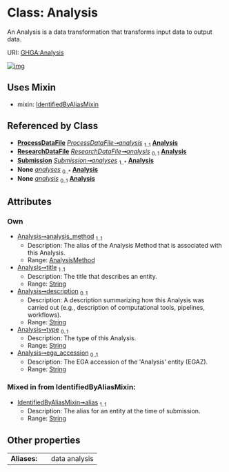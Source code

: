 
# Class: Analysis


An Analysis is a data transformation that transforms input data to output data.

URI: [GHGA:Analysis](https://w3id.org/GHGA/Analysis)


[![img](https://yuml.me/diagram/nofunky;dir:TB/class/[Submission],[ResearchDataFile],[ProcessDataFile],[IdentifiedByAliasMixin],[AnalysisMethod],[AnalysisMethod]<analysis_method%201..1-%20[Analysis&#124;title:string;description:string%20%3F;type:string%20%3F;ega_accession:string%20%3F;alias:string],[ProcessDataFile]-%20analysis%201..1>[Analysis],[ResearchDataFile]-%20analysis%200..1>[Analysis],[Submission]++-%20analyses%201..*>[Analysis],[Submission]-%20analyses(i)%200..*>[Analysis],[ResearchDataFile]-%20analysis(i)%200..1>[Analysis],[ProcessDataFile]-%20analysis(i)%200..1>[Analysis],[Analysis]uses%20-.->[IdentifiedByAliasMixin])](https://yuml.me/diagram/nofunky;dir:TB/class/[Submission],[ResearchDataFile],[ProcessDataFile],[IdentifiedByAliasMixin],[AnalysisMethod],[AnalysisMethod]<analysis_method%201..1-%20[Analysis&#124;title:string;description:string%20%3F;type:string%20%3F;ega_accession:string%20%3F;alias:string],[ProcessDataFile]-%20analysis%201..1>[Analysis],[ResearchDataFile]-%20analysis%200..1>[Analysis],[Submission]++-%20analyses%201..*>[Analysis],[Submission]-%20analyses(i)%200..*>[Analysis],[ResearchDataFile]-%20analysis(i)%200..1>[Analysis],[ProcessDataFile]-%20analysis(i)%200..1>[Analysis],[Analysis]uses%20-.->[IdentifiedByAliasMixin])

## Uses Mixin

 *  mixin: [IdentifiedByAliasMixin](IdentifiedByAliasMixin.md)

## Referenced by Class

 *  **[ProcessDataFile](ProcessDataFile.md)** *[ProcessDataFile➞analysis](ProcessDataFile_analysis.md)*  <sub>1..1</sub>  **[Analysis](Analysis.md)**
 *  **[ResearchDataFile](ResearchDataFile.md)** *[ResearchDataFile➞analysis](ResearchDataFile_analysis.md)*  <sub>0..1</sub>  **[Analysis](Analysis.md)**
 *  **[Submission](Submission.md)** *[Submission➞analyses](Submission_analyses.md)*  <sub>1..\*</sub>  **[Analysis](Analysis.md)**
 *  **None** *[analyses](analyses.md)*  <sub>0..\*</sub>  **[Analysis](Analysis.md)**
 *  **None** *[analysis](analysis.md)*  <sub>0..1</sub>  **[Analysis](Analysis.md)**

## Attributes


### Own

 * [Analysis➞analysis_method](Analysis_analysis_method.md)  <sub>1..1</sub>
     * Description: The alias of the Analysis Method that is associated with this Analysis.
     * Range: [AnalysisMethod](AnalysisMethod.md)
 * [Analysis➞title](Analysis_title.md)  <sub>1..1</sub>
     * Description: The title that describes an entity.
     * Range: [String](types/String.md)
 * [Analysis➞description](Analysis_description.md)  <sub>0..1</sub>
     * Description: A description summarizing how this Analysis was carried out (e.g., description of computational tools, pipelines, workflows).
     * Range: [String](types/String.md)
 * [Analysis➞type](Analysis_type.md)  <sub>0..1</sub>
     * Description: The type of this Analysis.
     * Range: [String](types/String.md)
 * [Analysis➞ega_accession](Analysis_ega_accession.md)  <sub>0..1</sub>
     * Description: The EGA accession of the 'Analysis' entity (EGAZ).
     * Range: [String](types/String.md)

### Mixed in from IdentifiedByAliasMixin:

 * [IdentifiedByAliasMixin➞alias](IdentifiedByAliasMixin_alias.md)  <sub>1..1</sub>
     * Description: The alias for an entity at the time of submission.
     * Range: [String](types/String.md)

## Other properties

|  |  |  |
| --- | --- | --- |
| **Aliases:** | | data analysis |


